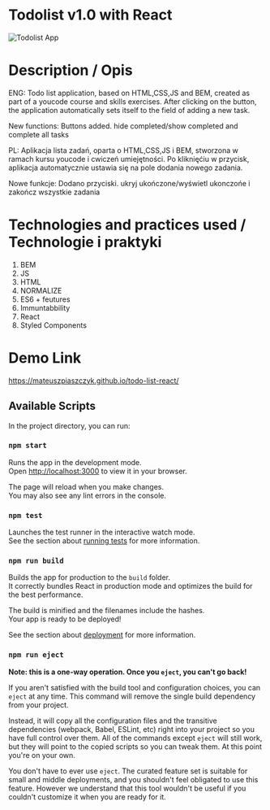 # Todolist v1.0 with React
![Todolist App](https://piaszczykstudio.pl/wp-content/uploads/2023/02/todolist-app.gif)

# Description / Opis
ENG: Todo list application, based on HTML,CSS,JS and BEM, created as part of a youcode course and skills exercises.
After clicking on the button, the application automatically sets itself to the field of adding a new task.

New functions:
Buttons added. hide completed/show completed and complete all tasks

PL: Aplikacja lista zadań, oparta o HTML,CSS,JS i BEM, stworzona w ramach kursu youcode i cwiczeń umiejętności.
Po kliknięćiu w przycisk, aplikacja automatycznie ustawia się na pole dodania nowego zadania.

Nowe funkcje:
Dodano przyciski. ukryj ukończone/wyświetl ukonczońe i zakończ wszystkie zadania

# Technologies and practices used / Technologie i praktyki
1. BEM
3. JS
4. HTML
5. NORMALIZE
6. ES6 + feutures
7. Immuntabbility
8. React
9. Styled Components
# Demo Link
https://mateuszpiaszczyk.github.io/todo-list-react/


## Available Scripts

In the project directory, you can run:

### `npm start`

Runs the app in the development mode.\
Open [http://localhost:3000](http://localhost:3000) to view it in your browser.

The page will reload when you make changes.\
You may also see any lint errors in the console.

### `npm test`

Launches the test runner in the interactive watch mode.\
See the section about [running tests](https://facebook.github.io/create-react-app/docs/running-tests) for more information.

### `npm run build`

Builds the app for production to the `build` folder.\
It correctly bundles React in production mode and optimizes the build for the best performance.

The build is minified and the filenames include the hashes.\
Your app is ready to be deployed!

See the section about [deployment](https://facebook.github.io/create-react-app/docs/deployment) for more information.

### `npm run eject`

**Note: this is a one-way operation. Once you `eject`, you can't go back!**

If you aren't satisfied with the build tool and configuration choices, you can `eject` at any time. This command will remove the single build dependency from your project.

Instead, it will copy all the configuration files and the transitive dependencies (webpack, Babel, ESLint, etc) right into your project so you have full control over them. All of the commands except `eject` will still work, but they will point to the copied scripts so you can tweak them. At this point you're on your own.

You don't have to ever use `eject`. The curated feature set is suitable for small and middle deployments, and you shouldn't feel obligated to use this feature. However we understand that this tool wouldn't be useful if you couldn't customize it when you are ready for it.

